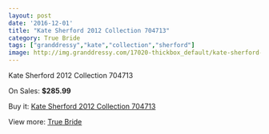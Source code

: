 ```yaml
---
layout: post
date: '2016-12-01'
title: "Kate Sherford 2012 Collection 704713"
category: True Bride
tags: ["granddressy","kate","collection","sherford"]
image: http://img.granddressy.com/17020-thickbox_default/kate-sherford-2012-collection-704713.jpg
---
```

Kate Sherford 2012 Collection 704713

On Sales: **$285.99**
<a href="https://www.granddressy.com/en/true-bride/16022-kate-sherford-2012-collection-704713.html"><amp-img layout="responsive" width="600" height="600" src="//img.granddressy.com/17020-thickbox_default/kate-sherford-2012-collection-704713.jpg" alt="Kate Sherford 2012 Collection 704713 0" /></a>

Buy it: [Kate Sherford 2012 Collection 704713](https://www.granddressy.com/en/true-bride/16022-kate-sherford-2012-collection-704713.html "Kate Sherford 2012 Collection 704713")

View more: [True Bride](https://www.granddressy.com/en/358-true-bride "True Bride")